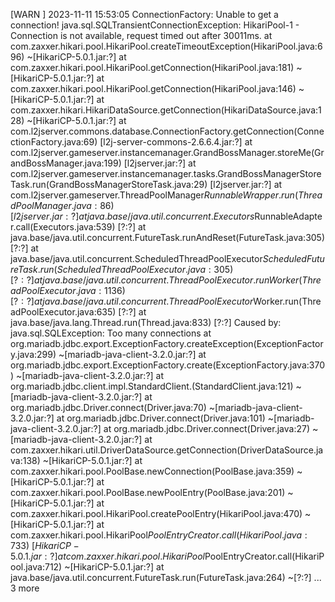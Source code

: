 [WARN ] 2023-11-11 15:53:05 ConnectionFactory: Unable to get a connection!
java.sql.SQLTransientConnectionException: HikariPool-1 - Connection is not available, request timed out after 30011ms.
        at com.zaxxer.hikari.pool.HikariPool.createTimeoutException(HikariPool.java:696) ~[HikariCP-5.0.1.jar:?]
        at com.zaxxer.hikari.pool.HikariPool.getConnection(HikariPool.java:181) ~[HikariCP-5.0.1.jar:?]
        at com.zaxxer.hikari.pool.HikariPool.getConnection(HikariPool.java:146) ~[HikariCP-5.0.1.jar:?]
        at com.zaxxer.hikari.HikariDataSource.getConnection(HikariDataSource.java:128) ~[HikariCP-5.0.1.jar:?]
        at com.l2jserver.commons.database.ConnectionFactory.getConnection(ConnectionFactory.java:69) [l2j-server-commons-2.6.6.4.jar:?]
        at com.l2jserver.gameserver.instancemanager.GrandBossManager.storeMe(GrandBossManager.java:199) [l2jserver.jar:?]
        at com.l2jserver.gameserver.instancemanager.tasks.GrandBossManagerStoreTask.run(GrandBossManagerStoreTask.java:29) [l2jserver.jar:?]
        at com.l2jserver.gameserver.ThreadPoolManager$RunnableWrapper.run(ThreadPoolManager.java:86) [l2jserver.jar:?]
        at java.base/java.util.concurrent.Executors$RunnableAdapter.call(Executors.java:539) [?:?]
        at java.base/java.util.concurrent.FutureTask.runAndReset(FutureTask.java:305) [?:?]
        at java.base/java.util.concurrent.ScheduledThreadPoolExecutor$ScheduledFutureTask.run(ScheduledThreadPoolExecutor.java:305) [?:?]
        at java.base/java.util.concurrent.ThreadPoolExecutor.runWorker(ThreadPoolExecutor.java:1136) [?:?]
        at java.base/java.util.concurrent.ThreadPoolExecutor$Worker.run(ThreadPoolExecutor.java:635) [?:?]
        at java.base/java.lang.Thread.run(Thread.java:833) [?:?]
Caused by: java.sql.SQLException: Too many connections
        at org.mariadb.jdbc.export.ExceptionFactory.createException(ExceptionFactory.java:299) ~[mariadb-java-client-3.2.0.jar:?]
        at org.mariadb.jdbc.export.ExceptionFactory.create(ExceptionFactory.java:370) ~[mariadb-java-client-3.2.0.jar:?]        at org.mariadb.jdbc.client.impl.StandardClient.<init>(StandardClient.java:121) ~[mariadb-java-client-3.2.0.jar:?]
        at org.mariadb.jdbc.Driver.connect(Driver.java:70) ~[mariadb-java-client-3.2.0.jar:?]
        at org.mariadb.jdbc.Driver.connect(Driver.java:101) ~[mariadb-java-client-3.2.0.jar:?]
        at org.mariadb.jdbc.Driver.connect(Driver.java:27) ~[mariadb-java-client-3.2.0.jar:?]
        at com.zaxxer.hikari.util.DriverDataSource.getConnection(DriverDataSource.java:138) ~[HikariCP-5.0.1.jar:?]
        at com.zaxxer.hikari.pool.PoolBase.newConnection(PoolBase.java:359) ~[HikariCP-5.0.1.jar:?]
        at com.zaxxer.hikari.pool.PoolBase.newPoolEntry(PoolBase.java:201) ~[HikariCP-5.0.1.jar:?]
        at com.zaxxer.hikari.pool.HikariPool.createPoolEntry(HikariPool.java:470) ~[HikariCP-5.0.1.jar:?]
        at com.zaxxer.hikari.pool.HikariPool$PoolEntryCreator.call(HikariPool.java:733) ~[HikariCP-5.0.1.jar:?]
        at com.zaxxer.hikari.pool.HikariPool$PoolEntryCreator.call(HikariPool.java:712) ~[HikariCP-5.0.1.jar:?]
        at java.base/java.util.concurrent.FutureTask.run(FutureTask.java:264) ~[?:?]
        ... 3 more
